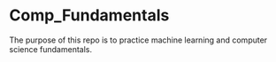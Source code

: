 # Comp_Fundamentals


The purpose of this repo is to practice machine learning and computer science fundamentals.
